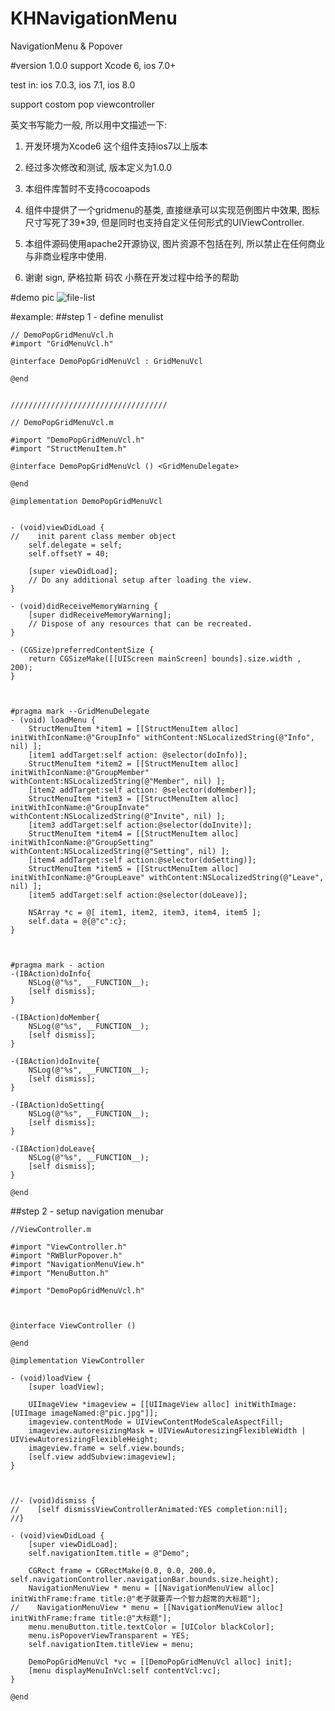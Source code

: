 KHNavigationMenu
================

NavigationMenu &amp; Popover

#version 1.0.0
support Xcode 6, ios 7.0+

test in: ios 7.0.3, ios 7.1, ios 8.0

support costom pop viewcontroller


英文书写能力一般, 所以用中文描述一下:
1. 开发环境为Xcode6  这个组件支持ios7以上版本

2. 经过多次修改和测试, 版本定义为1.0.0

3. 本组件库暂时不支持cocoapods

4. 组件中提供了一个gridmenu的基类, 直接继承可以实现范例图片中效果, 图标尺寸写死了39*39, 但是同时也支持自定义任何形式的UIViewController.

5. 本组件源码使用apache2开源协议, 图片资源不包括在列, 所以禁止在任何商业与非商业程序中使用. 

6. 谢谢 sign, 萨格拉斯 码农 小蔡在开发过程中给予的帮助



#demo pic
![file-list](https://github.com/khan-lau/KHNavigationMenu/blob/master/resource/demo.gif)


#example:
##step 1 - define menulist


```objc
// DemoPopGridMenuVcl.h
#import "GridMenuVcl.h"

@interface DemoPopGridMenuVcl : GridMenuVcl

@end


///////////////////////////////////

// DemoPopGridMenuVcl.m

#import "DemoPopGridMenuVcl.h"
#import "StructMenuItem.h"

@interface DemoPopGridMenuVcl () <GridMenuDelegate>

@end

@implementation DemoPopGridMenuVcl


- (void)viewDidLoad {
//    init parent class member object
    self.delegate = self;
    self.offsetY = 40;
    
    [super viewDidLoad];
    // Do any additional setup after loading the view.
}

- (void)didReceiveMemoryWarning {
    [super didReceiveMemoryWarning];
    // Dispose of any resources that can be recreated.
}

- (CGSize)preferredContentSize {
    return CGSizeMake([[UIScreen mainScreen] bounds].size.width , 200);
}



#pragma mark --GridMenuDelegate
- (void) loadMenu {
    StructMenuItem *item1 = [[StructMenuItem alloc] initWithIconName:@"GroupInfo" withContent:NSLocalizedString(@"Info", nil) ];
    [item1 addTarget:self action: @selector(doInfo)];
    StructMenuItem *item2 = [[StructMenuItem alloc] initWithIconName:@"GroupMember" withContent:NSLocalizedString(@"Member", nil) ];
    [item2 addTarget:self action: @selector(doMember)];
    StructMenuItem *item3 = [[StructMenuItem alloc] initWithIconName:@"GroupInvate" withContent:NSLocalizedString(@"Invite", nil) ];
    [item3 addTarget:self action:@selector(doInvite)];
    StructMenuItem *item4 = [[StructMenuItem alloc] initWithIconName:@"GroupSetting" withContent:NSLocalizedString(@"Setting", nil) ];
    [item4 addTarget:self action:@selector(doSetting)];
    StructMenuItem *item5 = [[StructMenuItem alloc] initWithIconName:@"GroupLeave" withContent:NSLocalizedString(@"Leave", nil) ];
    [item5 addTarget:self action:@selector(doLeave)];
    
    NSArray *c = @[ item1, item2, item3, item4, item5 ];
    self.data = @{@"c":c};
}



#pragma mark - action
-(IBAction)doInfo{
    NSLog(@"%s", __FUNCTION__);
    [self dismiss];
}

-(IBAction)doMember{
    NSLog(@"%s", __FUNCTION__);
    [self dismiss];
}

-(IBAction)doInvite{
    NSLog(@"%s", __FUNCTION__);
    [self dismiss];
}

-(IBAction)doSetting{
    NSLog(@"%s", __FUNCTION__);
    [self dismiss];
}

-(IBAction)doLeave{
    NSLog(@"%s", __FUNCTION__);
    [self dismiss];
}

@end
```

##step 2 - setup navigation menubar


```objc
//ViewController.m

#import "ViewController.h"
#import "RWBlurPopover.h"
#import "NavigationMenuView.h"
#import "MenuButton.h"

#import "DemoPopGridMenuVcl.h"



@interface ViewController ()

@end

@implementation ViewController

- (void)loadView {
    [super loadView];
    
    UIImageView *imageview = [[UIImageView alloc] initWithImage:[UIImage imageNamed:@"pic.jpg"]];
    imageview.contentMode = UIViewContentModeScaleAspectFill;
    imageview.autoresizingMask = UIViewAutoresizingFlexibleWidth | UIViewAutoresizingFlexibleHeight;
    imageview.frame = self.view.bounds;
    [self.view addSubview:imageview];
}



//- (void)dismiss {
//    [self dismissViewControllerAnimated:YES completion:nil];
//}

- (void)viewDidLoad {
    [super viewDidLoad];
    self.navigationItem.title = @"Demo";
    
    CGRect frame = CGRectMake(0.0, 0.0, 200.0, self.navigationController.navigationBar.bounds.size.height);
    NavigationMenuView * menu = [[NavigationMenuView alloc] initWithFrame:frame title:@"老子就要弄一个智力超常的大标题"];
//    NavigationMenuView * menu = [[NavigationMenuView alloc] initWithFrame:frame title:@"大标题"];
    menu.menuButton.title.textColor = [UIColor blackColor];
    menu.isPopoverViewTransparent = YES;
    self.navigationItem.titleView = menu;
    
    DemoPopGridMenuVcl *vc = [[DemoPopGridMenuVcl alloc] init];
    [menu displayMenuInVcl:self contentVcl:vc];
}

@end
```





